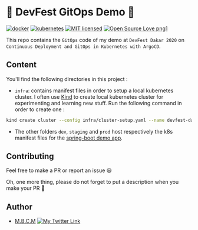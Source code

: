# 🚀 DevFest GitOps Demo 🚀

[![docker](https://img.shields.io/badge/docker-3776AB?style=for-the-badge&logo=docker&logoColor=white)](https://img.shields.io/badge/docker-3776AB?style=for-the-badge&logo=docker&logoColor=white)
[![kubernetes](https://img.shields.io/badge/kubernetes-3776AB?style=for-the-badge&logo=kubernetes&logoColor=white)](https://img.shields.io/badge/kubernetes-3776AB?style=for-the-badge&logo=kubernetes&logoColor=white)
[![MIT licensed](https://img.shields.io/badge/license-mit-blue?style=for-the-badge&logo=appveyor)](./LICENSE)
[![Open Source Love png1](https://badges.frapsoft.com/os/v1/open-source.png?v=103)](https://github.com/ellerbrock/open-source-badges/)

This repo contains the `GitOps` code of my demo at `DevFest Dakar 2020` on `Continuous Deployment and GitOps in Kubernetes with ArgoCD`.

## Content

You'll find the following directories in this project :

- `infra`: contains manifest files in order to setup a local kubernetes cluster.
I often use [Kind](https://kind.sigs.k8s.io/docs/user/quick-start/) to create local kubernetes cluster for experimenting and learning new stuff. Run the following command in order to create one :

```bash
kind create cluster --config infra/cluster-setup.yaml --name devfest-dakar-2022
```

- The other folders `dev`, `staging` and `prod` host respectively the k8s manifest files for the [spring-boot demo app](https://gitlab.com/devfest-dakar-2022/demo-app).

## Contributing

Feel free to make a PR or report an issue 😃

Oh, one more thing, please do not forget to put a description when you make your PR 🙂

## Author

- [M.B.C.M](https://itdev.sn)
[![My Twitter Link](https://img.shields.io/twitter/follow/the_it_dev?style=social)](https://twitter.com/the_it_dev)

